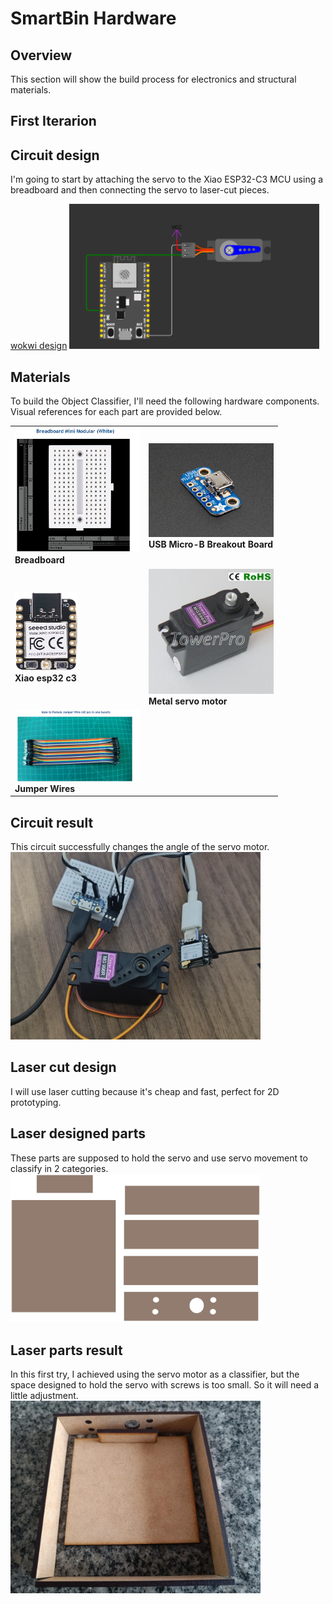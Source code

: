 # SmartBin Hardware 

## Overview
This section will show the build process for electronics and structural materials.


## First Iterarion 

## Circuit design 
I'm going to start by attaching the servo to the Xiao ESP32-C3 MCU using a breadboard and then connecting the servo to laser-cut pieces.

[wokwi design](https://wokwi.com/projects/397272562672190465)
 <Img src="Imgs/Base_circuit.png" alt="circuit" width="400"/><br>

## Materials
To build the Object Classifier, I'll need the following hardware components. Visual references for each part are provided below.
<table>
<tr>
    <td>
        <Img src="Imgs/BreadBoard.png" alt="Breadboard" width="200"/><br>
        <strong>Breadboard</strong>
    </td>
    <td>
        <Img src="Imgs/Usb.jpg" alt="USB Micro-B Breakout Board" width="200"/><br>
        <strong>USB Micro-B Breakout Board</strong>
    </td>
</tr>
<tr>
    <td>
        <Img src="Imgs/MicroController.jpg" alt="Microcontroller" width="100"/><br>
        <strong>Xiao esp32 c3</strong>
    </td>    <td>
        <Img src="Imgs/MG996R.jpg" alt="Microcontroller" width="200"/><br>
        <strong>Metal servo motor</strong>
    </td>
</tr>
<tr>
    <td>
        <Img src="Imgs/JumperWires.png" alt="Track Sensor" width="200"/><br>
        <strong>Jumper Wires</strong>
    </td>
</tr>
</table>


## Circuit result
This circuit successfully changes the angle of the servo motor.
<Img src="Imgs/Mcu_servo_photo.jpeg" alt="circuit" width="400"><br>

## Laser cut design
I will use laser cutting because it's cheap and fast, perfect for 2D prototyping.

## Laser designed parts
These parts are supposed to hold the servo and use servo movement to classify in 2 categories.
<Img src="LaserCut/ServoMount.svg" alt="circuit" width="400"><br>

## Laser parts result
In this first try, I achieved using the servo motor as a classifier, but the space designed to hold the servo with screws is too small. So it will need a little adjustment.
<br>
<Img src="Imgs/First_it_laser_cut.jpeg" alt="circuit" width="400"><br>
